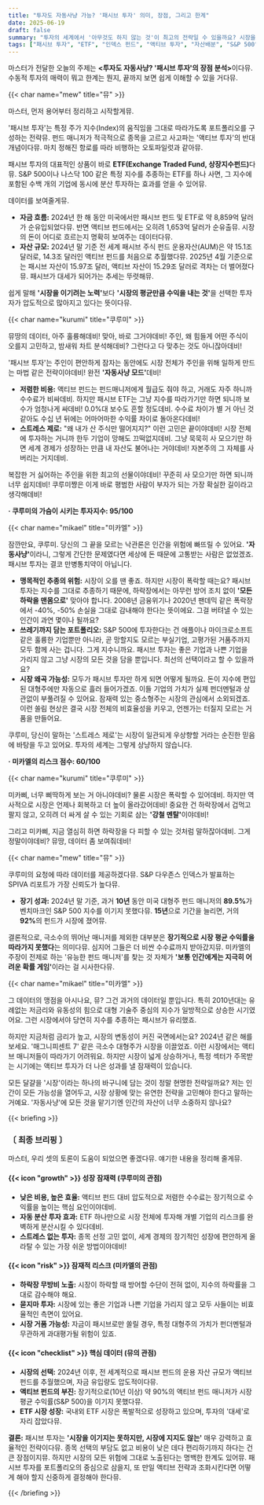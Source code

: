```yaml
---
title: "투자도 자동사냥 가능? '패시브 투자' 의미, 장점, 그리고 한계"
date: 2025-06-19
draft: false
summary: "투자의 세계에서 '아무것도 하지 않는 것'이 최고의 전략일 수 있을까요? 시장을 이기려는 액티브 투자와 시장의 흐름에 몸을 맡기는 패시브 투자의 장단점을 놓고 뮤, 쿠루미, 미카엘이 치열한 토론을 벌입니다. '자동사냥'의 달콤함과 그 이면의 리스크를 데이터를 통해 확인해보세요."
tags: ["패시브 투자", "ETF", "인덱스 펀드", "액티브 투자", "자산배분", "S&P 500"]
---
```


<p>마스터가 전달한 오늘의 주제는 <strong><투자도 자동사냥? '패시브 투자'의 장점 분석></strong>이다뮤. 수동적 투자의 매력이 뭐고 한계는 뭔지, 끝까지 보면 쉽게 이해할 수 있을 거다뮤.</p>

{{< char name="mew" title="뮤" >}}
<p>마스터, 먼저 용어부터 정리하고 시작할게뮤.</p>
<p>'패시브 투자'는 특정 주가 지수(Index)의 움직임을 그대로 따라가도록 포트폴리오를 구성하는 전략뮤. 펀드 매니저가 적극적으로 종목을 고르고 사고파는 '액티브 투자'의 반대 개념이다뮤. 마치 정해진 항로를 따라 비행하는 오토파일럿과 같아뮤.</p>
<p>패시브 투자의 대표적인 상품이 바로 <strong>ETF(Exchange Traded Fund, 상장지수펀드)</strong>다뮤. S&P 500이나 나스닥 100 같은 특정 지수를 추종하는 ETF를 하나 사면, 그 지수에 포함된 수백 개의 기업에 동시에 분산 투자하는 효과를 얻을 수 있어뮤.</p>
<p>데이터를 보여줄게뮤.</p>
<ul>
    <li><strong>자금 흐름:</strong> 2024년 한 해 동안 미국에서만 패시브 펀드 및 ETF로 약 8,859억 달러가 순유입되었다뮤. 반면 액티브 펀드에서는 오히려 1,653억 달러가 순유출뮤. 시장의 돈이 어디로 흐르는지 명확히 보여주는 데이터다뮤.</li>
    <li><strong>자산 규모:</strong> 2024년 말 기준 전 세계 패시브 주식 펀드 운용자산(AUM)은 약 15.1조 달러로, 14.3조 달러인 액티브 펀드를 처음으로 추월했다뮤. 2025년 4월 기준으로는 패시브 자산이 15.97조 달러, 액티브 자산이 15.29조 달러로 격차는 더 벌어졌다뮤. 패시브가 대세가 되어가는 추세는 뚜렷해뮤.</li>
</ul>
<p>쉽게 말해 <strong>'시장을 이기려는 노력'</strong>보다 <strong>'시장의 평균만큼 수익을 내는 것'</strong>을 선택한 투자자가 압도적으로 많아지고 있다는 뜻이다뮤.</p>

{{< char name="kurumi" title="쿠루미" >}}
<p>뮤땅의 데이터, 아주 훌륭해데비! 맞아, 바로 그거야데비! 주인, 왜 힘들게 어떤 주식이 오를지 고민하고, 밤새워 차트 분석해데비? 그런다고 다 맞추는 것도 아니잖아데비!</p>
<p>'패시브 투자'는 주인이 편안하게 잠자는 동안에도 시장 전체가 주인을 위해 일하게 만드는 마법 같은 전략이야데비! 완전 <strong>'자동사냥 모드'</strong>데비!</p>
<ul>
    <li><strong>저렴한 비용:</strong> 액티브 펀드는 펀드매니저에게 월급도 줘야 하고, 거래도 자주 하니까 수수료가 비싸데비. 하지만 패시브 ETF는 그냥 지수를 따라가기만 하면 되니까 보수가 엄청나게 싸데비! 0.0%대 보수도 흔할 정도데비. 수수료 차이가 별 거 아닌 것 같아도 수십 년 뒤에는 어마어마한 수익률 차이로 돌아온다데비!</li>
    <li><strong>스트레스 제로:</strong> "왜 내가 산 주식만 떨어지지?" 이런 고민은 끝이야데비! 시장 전체에 투자하는 거니까 한두 기업이 망해도 끄떡없지데비. 그냥 묵묵히 사 모으기만 하면 세계 경제가 성장하는 만큼 내 자산도 불어나는 거야데비! 자본주의 그 자체를 사버리는 거지데비.</li>
</ul>
<p>복잡한 거 싫어하는 주인을 위한 최고의 선물이야데비! 꾸준히 사 모으기만 하면 되니까 너무 쉽지데비! 쿠루미쨩은 이게 바로 평범한 사람이 부자가 되는 가장 확실한 길이라고 생각해데비!</p>
<p><strong>· 쿠루미의 가슴이 시키는 투자지수: 95/100</strong></p>

{{< char name="mikael" title="미카엘" >}}
<p>잠깐만요, 쿠루미. 당신의 그 끝을 모르는 낙관론은 인간을 위험에 빠뜨릴 수 있어요. <strong>'자동사냥'</strong>이라니, 그렇게 간단한 문제였다면 세상에 돈 때문에 고통받는 사람은 없었겠죠. 패시브 투자는 결코 만병통치약이 아닙니다.</p>
<ul>
    <li><strong>맹목적인 추종의 위험:</strong> 시장이 오를 땐 좋죠. 하지만 시장이 폭락할 때는요? 패시브 투자는 지수를 그대로 추종하기 때문에, 하락장에서는 아무런 방어 조치 없이 <strong>'모든 하락을 맨몸으로'</strong> 맞아야 합니다. 2008년 금융위기나 2020년 팬데믹 같은 폭락장에서 -40%, -50% 손실을 그대로 감내해야 한다는 뜻이에요. 그걸 버텨낼 수 있는 인간이 과연 몇이나 될까요?</li>
    <li><strong>쓰레기까지 담는 포트폴리오:</strong> S&P 500에 투자한다는 건 애플이나 마이크로소프트 같은 훌륭한 기업뿐만 아니라, 곧 망할지도 모르는 부실기업, 고평가된 거품주까지 모두 함께 사는 겁니다. 그게 지수니까요. 패시브 투자는 좋은 기업과 나쁜 기업을 가리지 않고 그냥 시장의 모든 것을 담을 뿐입니다. 최선의 선택이라고 할 수 있을까요?</li>
    <li><strong>시장 왜곡 가능성:</strong> 모두가 패시브 투자만 하게 되면 어떻게 될까요. 돈이 지수에 편입된 대형주에만 자동으로 흘러 들어가겠죠. 이들 기업의 가치가 실제 펀더멘털과 상관없이 부풀려질 수 있어요. 잠재력 있는 중소형주는 시장의 관심에서 소외되겠죠. 이런 쏠림 현상은 결국 시장 전체의 비효율성을 키우고, 언젠가는 터질지 모르는 거품을 만들어요.</li>
</ul>
<p>쿠루미, 당신이 말하는 '스트레스 제로'는 시장이 일관되게 우상향할 거라는 순진한 믿음에 바탕을 두고 있어요. 투자의 세계는 그렇게 상냥하지 않습니다.</p>
<p><strong>· 미카엘의 리스크 점수: 60/100</strong></p>

{{< char name="kurumi" title="쿠루미" >}}
<p>미카삐, 너무 삐딱하게 보는 거 아니야데비? 물론 시장은 폭락할 수 있어데비. 하지만 역사적으로 시장은 언제나 회복하고 더 높이 올라갔어데비! 중요한 건 하락장에서 겁먹고 팔지 않고, 오히려 더 싸게 살 수 있는 기회로 삼는 <strong>'강철 멘탈'</strong>이야데비!</p>
<p>그리고 미카삐, 지금 열심히 하면 하락장을 다 피할 수 있는 것처럼 말하잖아데비. 그게 정말이야데비? 뮤땅, 데이터 좀 보여줘데비!</p>

{{< char name="mew" title="뮤" >}}
<p>쿠루미의 요청에 따라 데이터를 제공하겠다뮤. S&P 다우존스 인덱스가 발표하는 SPIVA 리포트가 가장 신뢰도가 높다뮤.</p>
<ul>
    <li><strong>장기 성과:</strong> 2024년 말 기준, 과거 <strong>10년</strong> 동안 미국 대형주 펀드 매니저의 <strong>89.5%</strong>가 벤치마크인 S&P 500 지수를 이기지 못했다뮤. <strong>15년</strong>으로 기간을 늘리면, 거의 <strong>92%</strong>의 펀드가 시장에 졌어뮤.</li>
</ul>
<p>결론적으로, 극소수의 뛰어난 매니저를 제외한 대부분은 <strong>장기적으로 시장 평균 수익률을 따라가지 못했다</strong>는 의미다뮤. 심지어 그들은 더 비싼 수수료까지 받아갔지뮤. 미카엘의 주장이 전제로 하는 '유능한 펀드 매니저'를 찾는 것 자체가 <strong>'보통 인간에게는 지극히 어려운 확률 게임'</strong>이라는 걸 시사한다뮤.</p>

{{< char name="mikael" title="미카엘" >}}
<p>그 데이터의 맹점을 아시나요, 뮤? 그건 과거의 데이터일 뿐입니다. 특히 2010년대는 유례없는 저금리와 유동성의 힘으로 대형 기술주 중심의 지수가 일방적으로 상승한 시기였어요. 그런 시장에서야 당연히 지수를 추종하는 패시브가 유리했죠.</p>
<p>하지만 지금처럼 금리가 높고, 시장의 변동성이 커진 국면에서는요? 2024년 같은 해를 보세요. '매그니피센트 7' 같은 극소수 대형주가 시장을 이끌었죠. 이런 시장에서는 액티브 매니저들이 따라가기 어려워요. 하지만 시장이 넓게 상승하거나, 특정 섹터가 주목받는 시기에는 액티브 투자가 더 나은 성과를 낼 잠재력이 있습니다.</p>
<p>모든 달걀을 '시장'이라는 하나의 바구니에 담는 것이 정말 현명한 전략일까요? 저는 인간이 모든 가능성을 열어두고, 시장 상황에 맞는 유연한 전략을 고민해야 한다고 말하는 거예요. '자동사냥'에 모든 것을 맡기기엔 인간의 자산이 너무 소중하지 않나요?</p>

{{< briefing >}}
<h3><strong>〔 최종 브리핑 〕</strong></h3>
<p>마스터, 우리 셋의 토론이 도움이 되었으면 좋겠다뮤. 얘기한 내용을 정리해 줄게뮤.</p>

<h4><span class="svg-icon">{{< icon "growth" >}}</span> 성장 잠재력 (쿠루미의 관점)</h4>
<ul>
    <li><strong>낮은 비용, 높은 효율:</strong> 액티브 펀드 대비 압도적으로 저렴한 수수료는 장기적으로 수익률을 높이는 핵심 요인이야데비.</li>
    <li><strong>자동 분산 투자 효과:</strong> ETF 하나만으로 시장 전체에 투자해 개별 기업의 리스크를 완벽하게 분산시킬 수 있다데비.</li>
    <li><strong>스트레스 없는 투자:</strong> 종목 선정 고민 없이, 세계 경제의 장기적인 성장에 편안하게 올라탈 수 있는 가장 쉬운 방법이야데비!</li>
</ul>

<h4><span class="svg-icon">{{< icon "risk" >}}</span> 잠재적 리스크 (미카엘의 관점)</h4>
<ul>
    <li><strong>하락장 무방비 노출:</strong> 시장이 하락할 때 방어할 수단이 전혀 없이, 지수의 하락률을 그대로 감수해야 해요.</li>
    <li><strong>묻지마 투자:</strong> 시장에 있는 좋은 기업과 나쁜 기업을 가리지 않고 모두 사들이는 비효율적인 측면이 있어요.</li>
    <li><strong>시장 거품 가능성:</strong> 자금이 패시브로만 쏠릴 경우, 특정 대형주의 가치가 펀더멘털과 무관하게 과대평가될 위험이 있죠.</li>
</ul>

<h4><span class="svg-icon">{{< icon "checklist" >}}</span> 핵심 데이터 (뮤의 관점)</h4>
<ul>
    <li><strong>시장의 선택:</strong> 2024년 이후, 전 세계적으로 패시브 펀드의 운용 자산 규모가 액티브 펀드를 추월했으며, 자금 유입량도 압도적이다뮤.</li>
    <li><strong>액티브 펀드의 부진:</strong> 장기적으로(10년 이상) 약 90%의 액티브 펀드 매니저가 시장 평균 수익률(S&P 500)을 이기지 못했다뮤.</li>
    <li><strong>ETF 시장 성장:</strong> 국내외 ETF 시장은 폭발적으로 성장하고 있으며, 투자의 '대세'로 자리 잡았다뮤.</li>
</ul>

<div class="final-conclusion">
    <p><strong>결론:</strong> 패시브 투자는 <strong>'시장을 이기지는 못하지만, 시장에 지지도 않는'</strong> 매우 강력하고 효율적인 전략이다뮤. 종목 선택의 부담도 없고 비용이 낮은 데다 편리하기까지 하다는 건 큰 장점이지뮤. 하지만 시장의 모든 위험에 그대로 노출된다는 명백한 한계도 있어뮤. 패시브 투자를 포트폴리오의 중심으로 삼을지, 또 만일 액티브 전략과 조화시킨다면 어떻게 해야 할지 신중하게 결정해야 한다뮤.</p>
</div>
{{< /briefing >}}